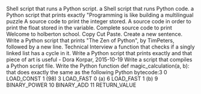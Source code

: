 Shell script that runs a Python script.
a Shell script that runs Python code.
a Python script that prints exactly "Programming is like building a multilingual puzzle
A source code to print the integer stored.
A source code in order to print the float stored in the variable.
Complete source code to print Welcome to holberton school.
Copy Cut Paste.
Create a new sentence.
Write a Python script that prints "The Zen of Python", by TimPeters, followed by a new line.
Technical Interview a function that checks if a singly linked list has a cycle in it.
Write a Python script that prints exactly and that piece of art is useful - Dora Korpar, 2015-10-19
Write a script that compiles a Python script file.
Write the Python function def magic_calculation(a, b): that does exactly the same as the following Python bytecode:3           0 LOAD_CONST               1 (98)
              3 LOAD_FAST                0 (a)
              6 LOAD_FAST                1 (b)
              9 BINARY_POWER
             10 BINARY_ADD
             11 RETURN_VALUE
